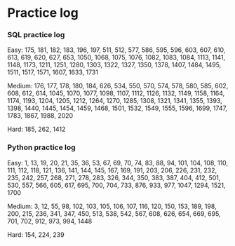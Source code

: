 # Practice log

### SQL practice log

Easy: 175, 181, 182, 183, 196, 197, 511, 512, 577, 586, 595, 596, 603, 607, 610, 613, 619, 620, 627, 653, 1050, 1068, 1075, 1076, 1082, 1083, 1084, 1113, 1141, 1148, 1173, 1211, 1251, 1280, 1303, 1322, 1327, 1350, 1378, 1407, 1484, 1495, 1511, 1517, 1571, 1607, 1633, 1731

Medium: 176, 177, 178, 180, 184, 626, 534, 550, 570, 574, 578, 580, 585, 602, 608, 612, 614, 1045, 1070, 1077, 1098, 1107, 1112, 1126, 1132, 1149, 1158, 1164, 1174, 1193, 1204, 1205, 1212, 1264, 1270, 1285, 1308, 1321, 1341, 1355, 1393, 1398, 1440, 1445, 1454, 1459, 1468, 1501, 1532, 1549, 1555, 1596, 1699, 1747, 1783, 1867, 1988, 2020

Hard: 185, 262, 1412


### Python practice log

Easy: 1, 13, 19, 20, 21, 35, 36, 53, 67, 69, 70, 74, 83, 88, 94, 101, 104, 108, 110, 111, 112, 118, 121, 136, 141, 144, 145, 167, 169, 191, 203, 206, 226, 231, 232, 235, 242, 257, 268, 271, 278, 283, 326, 344, 350, 383, 387, 404, 412, 501, 530, 557, 566, 605, 617, 695, 700, 704, 733, 876, 933, 977, 1047, 1294, 1521, 1700

Medium: 3, 12, 55, 98, 102, 103, 105, 106, 107, 116, 120, 150, 153, 189, 198, 200, 215, 236, 341, 347, 450, 513, 538, 542, 567, 608, 626, 654, 669, 695, 701, 702, 912, 973, 994, 1448

Hard: 154, 224, 239




